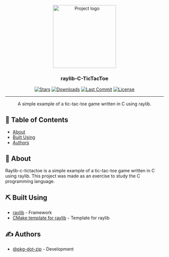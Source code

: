 <p align="center">
  <a href="https://github.com/pkg-dot-zip/raylib-c-tictactoe" rel="noopener">
 <img width=200px height=200px src="" alt="Project logo"></a>
</p>

<h3 align="center">raylib-C-TicTacToe</h3>

<div align="center">

[![Stars](https://img.shields.io/github/stars/pkg-dot-zip/raylib-c-tictactoe)](https://github.com/pkg-dot-zip/raylib-c-tictactoe/stargazers)
[![Downloads](https://img.shields.io/github/downloads/pkg-dot-zip/raylib-c-tictactoe/total)](https://github.com/pkg-dot-zip/raylib-c-tictactoe/releases)
[![Last Commit](https://img.shields.io/github/last-commit/pkg-dot-zip/raylib-c-tictactoe)](https://github.com/pkg-dot-zip/raylib-c-tictactoe/commits/development)
[![License](https://img.shields.io/github/license/pkg-dot-zip/raylib-c-tictactoe)](/LICENSE)

</div>

---

<p align="center"> A simple example of a tic-tac-toe game written in C using raylib.
    <br> 
</p>

## 📝 Table of Contents
- [About](#about)
- [Built Using](#built_using)
- [Authors](#authors)

## 🧐 About <a name = "about"></a>
Raylib-c-tictactoe is a simple example of a tic-tac-toe game written in C using raylib. This project was made as an exercise to study the C programming language.

## ⛏️ Built Using <a name = "built_using"></a>
- [raylib](https://www.raylib.com/) - Framework
- [CMake template for raylib](https://github.com/SasLuca/raylib-cmake-template) - Template for raylib

## ✍️ Authors <a name = "authors"></a>
- [@pkg-dot-zip](https://github.com/pkg-dot-zip) - Development
